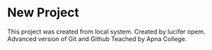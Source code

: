 # New Project

This project was created from local system.
Created by lucifer opem.
Advanced version of Git and Github
Teached by Apna College.